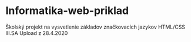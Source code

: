 # Informatika-web-priklad
Školský projekt na vysvetlenie základov značkovacích jazykov HTML/CSS III.SA
Upload z 28.4.2020
